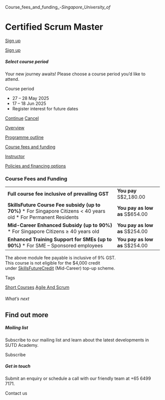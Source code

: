 Course_fees_and_funding_-_Singapore_University_of_



Certified Scrum Master
======================

[Sign up](#popup-masthead)

[Sign up](#popup-masthead)

##### Select course period

Your new journey awaits! Please choose a course period you’d like to attend.

Course period

* 27 – 28 May 2025
* 17 – 18 Jun 2025
* Register interest for future dates

[Continue](#)
[Cancel](#)

[Overview](/course/certified-scrum-master/#tabs)

[Programme outline](/course/certified-scrum-master/programme-outline/#tabs)

[Course fees and funding](/course/certified-scrum-master/course-fees-and-funding/#tabs)

[Instructor](/course/certified-scrum-master/instructor/#tabs)

[Policies and financing options](/course/certified-scrum-master/policies-and-financing-options/#tabs)

### Course Fees and Funding

|  |  |
| --- | --- |
| **Full course fee inclusive of prevailing GST** | **You pay**  S$2,180.00 |
| **SkillsFuture Course Fee subsidy (up to 70%)**  * For Singapore Citizens < 40 years old * For Permanent Residents | **You pay as low as**  S$654.00 |
| **Mid-Career Enhanced Subsidy (up to 90%)**  * For Singapore Citizens ≥ 40 years old | **You pay as low as**  S$254.00 |
| **Enhanced Training Support for SMEs (up to 90%)**  * For SME – Sponsored employees | **You pay as low as**  S$254.00 |

The above module fee payable is inclusive of 9% GST.  
This course is not eligible for the $4,000 credit under [SkillsFuture](http://www.skillsfuture.gov.sg/credit)[Credit](http://www.skillsfuture.gov.sg/credit) (Mid-Career) top-up scheme.

Tags

[Short Courses](/admissions/academy/courses-and-modules/?academy-type-course=780)
[Agile And Scrum](/admissions/academy/courses-and-modules/?discipline=803)

###### What’s next

Find out more
-------------

##### Mailing list

Subscribe to our mailing list and learn about the latest developments in SUTD Academy.

Subscribe

##### Get in touch

Submit an enquiry or schedule a call with our friendly team at +65 6499 7171.

Contact us

